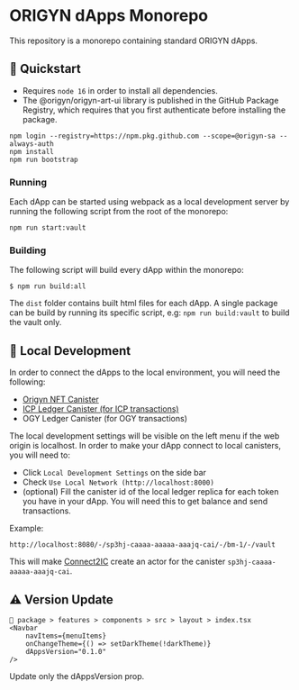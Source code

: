 # ORIGYN dApps Monorepo

This repository is a monorepo containing standard ORIGYN dApps.

## 🏁 Quickstart

- Requires `node 16` in order to install all dependencies.
- The @origyn/origyn-art-ui library is published in the GitHub Package Registry, which requires that you first authenticate before installing the package.

```
npm login --registry=https://npm.pkg.github.com --scope=@origyn-sa --always-auth
npm install
npm run bootstrap
```

### Running

Each dApp can be started using webpack as a local development server by running the following script from the root of the monorepo:

```
npm run start:vault
```

### Building

The following script will build every dApp within the monorepo:

`$ npm run build:all`

The `dist` folder contains built html files for each dApp. A single package can be build by running its specific script, e.g: `npm run build:vault` to build the vault only.

## 🚀 Local Development

In order to connect the dApps to the local environment, you will need the following:

- [Origyn NFT Canister](https://github.com/ORIGYN-SA/origyn_nft)
- [ICP Ledger Canister (for ICP transactions)](https://internetcomputer.org/docs/current/developer-docs/integrations/ledger/ledger-local-setup/)
- OGY Ledger Canister (for OGY transactions)

The local development settings will be visible on the left menu if the web origin is localhost.
In order to make your dApp connect to local canisters, you will need to:

- Click `Local Development Settings` on the side bar
- Check `Use Local Network (http://localhost:8000)`
- (optional) Fill the canister id of the local ledger replica for each token you have in your dApp. You will need this to get balance and send transactions.

Example:

```
http://localhost:8080/-/sp3hj-caaaa-aaaaa-aaajq-cai/-/bm-1/-/vault
```

This will make [Connect2IC](https://github.com/Connect2IC/connect2ic) create an actor for the canister `sp3hj-caaaa-aaaaa-aaajq-cai`.

## ⚠️ Version Update

```
📁 package > features > components > src > layout > index.tsx
<Navbar
    navItems={menuItems}
    onChangeTheme={() => setDarkTheme(!darkTheme)}
    dAppsVersion="0.1.0"
/>
```

Update only the dAppsVersion prop.
